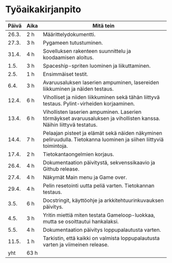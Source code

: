 # Työaikakirjanpito
| Päivä | Aika | Mitä tein |
|---|---|---|
| 26.3. | 2 h | Määrittelydokumentti. |
| 27.3. | 3 h | Pygameen tutustuminen. |
| 31.4. | 4 h | Sovelluksen rakenteen suunnittelu ja koodaamisen aloitus. |
| 1.5. | 3 h | Spaceship-spriten luominen ja liikuttaminen. |
| 2.5. | 1 h | Ensimmäiset testit. |
| 6.4. | 3 h | Avaruusaluksen laserien ampuminen, lasereiden liikkuminen ja näiden testaus. |
| 12.4. | 6 h | Viholliset ja niiden liikkuminen sekä tähän liittyvä testaus. Pylint-virheiden korjaaminen. |
| 13.4. | 6 h | Vihollisten laserien ampuminen. Laserien törmäykset avaruusaluksen ja vihollisten kanssa. Näihin liittyvä testatus. |
| 14.4. | 7 h | Pelaajan pisteet ja elämät sekä näiden näkyminen peliruudulla. Tietokanna luominen ja siihen liittyviä toimintoja. |
| 17.4. | 2 h | Tietokantaongelmien korjaus. |
| 26.4. | 4 h | Dokumentaation päivitystä, sekvenssikaavio ja Github release. |
| 27.4. | 4 h | Näkymät Main menu ja Game over. |
| 29.4. | 4 h | Pelin resetointi uutta peliä varten. Tietokannan testaus. |
| 3.5. | 6 h | Docstringit, käyttöohje ja arkkitehtuurinkuvauksen päivitys. |
| 4.5. | 3 h| Yritin miettiä miten testata Gameloop-luokkaa, mutta se osoittautui hankalaksi. |
| 5.5. | 4 h | Dokumentaation päivitys loppupalautusta varten. |
| 11.5.| 1 h | Tarkistin, että kaikki on valmista loppupalautusta varten ja viimeinen release. |
| yht | 63 h | |
